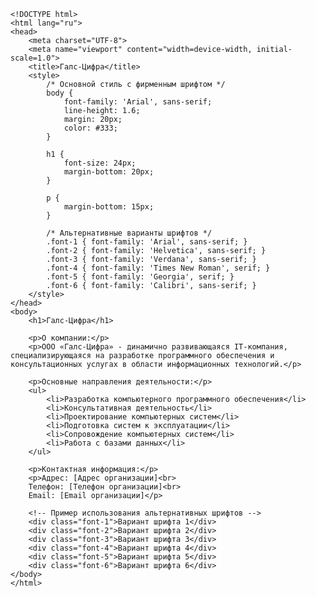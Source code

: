 
    <!DOCTYPE html>
    <html lang="ru">
    <head>
        <meta charset="UTF-8">
        <meta name="viewport" content="width=device-width, initial-scale=1.0">
        <title>Галс-Цифра</title>
        <style>
            /* Основной стиль с фирменным шрифтом */
            body {
                font-family: 'Arial', sans-serif;
                line-height: 1.6;
                margin: 20px;
                color: #333;
            }
            
            h1 {
                font-size: 24px;
                margin-bottom: 20px;
            }
            
            p {
                margin-bottom: 15px;
            }
            
            /* Альтернативные варианты шрифтов */
            .font-1 { font-family: 'Arial', sans-serif; }
            .font-2 { font-family: 'Helvetica', sans-serif; }
            .font-3 { font-family: 'Verdana', sans-serif; }
            .font-4 { font-family: 'Times New Roman', serif; }
            .font-5 { font-family: 'Georgia', serif; }
            .font-6 { font-family: 'Calibri', sans-serif; }
        </style>
    </head>
    <body>
        <h1>Галс-Цифра</h1>
        
        <p>О компании:</p>
        <p>ООО «Галс-Цифра» - динамично развивающаяся IT-компания, специализирующаяся на разработке программного обеспечения и консультационных услугах в области информационных технологий.</p>
        
        <p>Основные направления деятельности:</p>
        <ul>
            <li>Разработка компьютерного программного обеспечения</li>
            <li>Консультативная деятельность</li>
            <li>Проектирование компьютерных систем</li>
            <li>Подготовка систем к эксплуатации</li>
            <li>Сопровождение компьютерных систем</li>
            <li>Работа с базами данных</li>
        </ul>
        
        <p>Контактная информация:</p>
        <p>Адрес: [Адрес организации]<br>
        Телефон: [Телефон организации]<br>
        Email: [Email организации]</p>
    
        <!-- Пример использования альтернативных шрифтов -->
        <div class="font-1">Вариант шрифта 1</div>
        <div class="font-2">Вариант шрифта 2</div>
        <div class="font-3">Вариант шрифта 3</div>
        <div class="font-4">Вариант шрифта 4</div>
        <div class="font-5">Вариант шрифта 5</div>
        <div class="font-6">Вариант шрифта 6</div>
    </body>
    </html>
